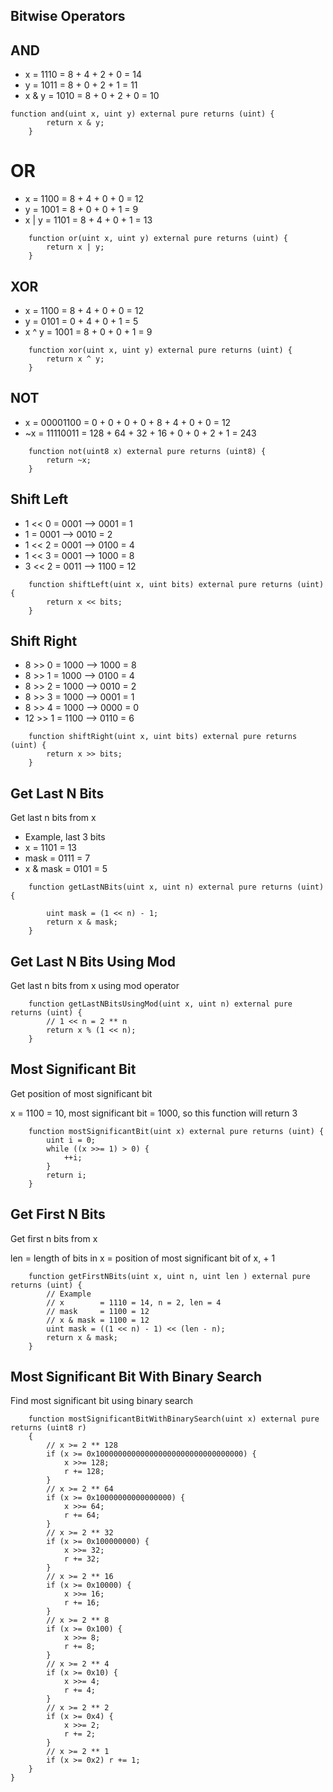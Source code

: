 ## Bitwise Operators


## AND
- x     = 1110 = 8 + 4 + 2 + 0 = 14
- y     = 1011 = 8 + 0 + 2 + 1 = 11
- x & y = 1010 = 8 + 0 + 2 + 0 = 10

```solidity
function and(uint x, uint y) external pure returns (uint) {
        return x & y;
    }
```

# OR
- x     = 1100 = 8 + 4 + 0 + 0 = 12
- y     = 1001 = 8 + 0 + 0 + 1 = 9
- x | y = 1101 = 8 + 4 + 0 + 1 = 13
```solidity
    function or(uint x, uint y) external pure returns (uint) {
        return x | y;
    }
```

## XOR
- x     = 1100 = 8 + 4 + 0 + 0 = 12
- y     = 0101 = 0 + 4 + 0 + 1 = 5
- x ^ y = 1001 = 8 + 0 + 0 + 1 = 9

```solidity
    function xor(uint x, uint y) external pure returns (uint) {
        return x ^ y;
    }
```

## NOT
- x  = 00001100 =   0 +  0 +  0 +  0 + 8 + 4 + 0 + 0 = 12
- ~x = 11110011 = 128 + 64 + 32 + 16 + 0 + 0 + 2 + 1 = 243

```solidity
    function not(uint8 x) external pure returns (uint8) {
        return ~x;
    }
```

## Shift Left
- 1 << 0 = 0001 --> 0001 = 1
- 1 = 0001 --> 0010 = 2
- 1 << 2 = 0001 --> 0100 = 4
- 1 << 3 = 0001 --> 1000 = 8
- 3 << 2 = 0011 --> 1100 = 12

```solidity
    function shiftLeft(uint x, uint bits) external pure returns (uint) {
        return x << bits;
    }
```

## Shift Right

- 8  >> 0 = 1000 --> 1000 = 8
- 8  >> 1 = 1000 --> 0100 = 4
- 8  >> 2 = 1000 --> 0010 = 2
- 8  >> 3 = 1000 --> 0001 = 1
- 8  >> 4 = 1000 --> 0000 = 0
- 12 >> 1 = 1100 --> 0110 = 6

```solidity
    function shiftRight(uint x, uint bits) external pure returns (uint) {
        return x >> bits;
    }
```

## Get Last N Bits

Get last n bits from x
- Example, last 3 bits
- x        = 1101 = 13
- mask     = 0111 = 7
- x & mask = 0101 = 5

```solidity
    function getLastNBits(uint x, uint n) external pure returns (uint) {

        uint mask = (1 << n) - 1;
        return x & mask;
    }
```

## Get Last N Bits Using Mod

Get last n bits from x using mod operator

```solidity
    function getLastNBitsUsingMod(uint x, uint n) external pure returns (uint) {
        // 1 << n = 2 ** n
        return x % (1 << n);
    }
```

## Most Significant Bit
Get position of most significant bit

x = 1100 = 10, most significant bit = 1000, so this function will return 3

```solidity
    function mostSignificantBit(uint x) external pure returns (uint) {
        uint i = 0;
        while ((x >>= 1) > 0) {
            ++i;
        }
        return i;
    }
```

## Get First N Bits
Get first n bits from x

len = length of bits in x = position of most significant bit of x, + 1
```solidity
    function getFirstNBits(uint x, uint n, uint len ) external pure returns (uint) {
        // Example
        // x        = 1110 = 14, n = 2, len = 4
        // mask     = 1100 = 12
        // x & mask = 1100 = 12
        uint mask = ((1 << n) - 1) << (len - n);
        return x & mask;
    }
```

## Most Significant Bit With Binary Search
Find most significant bit using binary search
```solidity
    function mostSignificantBitWithBinarySearch(uint x) external pure returns (uint8 r)
    {
        // x >= 2 ** 128
        if (x >= 0x100000000000000000000000000000000) {
            x >>= 128;
            r += 128;
        }
        // x >= 2 ** 64
        if (x >= 0x10000000000000000) {
            x >>= 64;
            r += 64;
        }
        // x >= 2 ** 32
        if (x >= 0x100000000) {
            x >>= 32;
            r += 32;
        }
        // x >= 2 ** 16
        if (x >= 0x10000) {
            x >>= 16;
            r += 16;
        }
        // x >= 2 ** 8
        if (x >= 0x100) {
            x >>= 8;
            r += 8;
        }
        // x >= 2 ** 4
        if (x >= 0x10) {
            x >>= 4;
            r += 4;
        }
        // x >= 2 ** 2
        if (x >= 0x4) {
            x >>= 2;
            r += 2;
        }
        // x >= 2 ** 1
        if (x >= 0x2) r += 1;
    }
}
```
